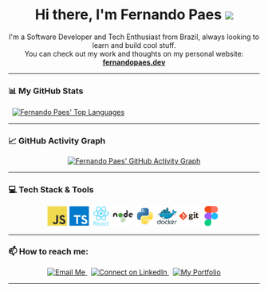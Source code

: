 <div align="center">
  <h1>Hi there, I'm Fernando Paes <img src="https://media.giphy.com/media/hvRJCLFzcasrR4ia7z/giphy.gif" width="35"></h1>
</div>

<p align="center">
  I'm a Software Developer and Tech Enthusiast from Brazil, always looking to learn and build cool stuff.
  <br />
  You can check out my work and thoughts on my personal website:
  <br />
  <a href="https://fernandopaes.dev/" target="_blank"><strong>fernandopaes.dev</strong></a>
</p>

---

### 📊 My GitHub Stats
   
  <a href="https://github.com/anuraghazra/github-readme-stats">
    <img align="center" src="https://github-readme-stats.vercel.app/api/top-langs/?username=thefernandopaes&layout=compact&theme=dracula&langs_count=8&hide_border=true&cache_seconds=60" alt="Fernando Paes' Top Languages" />
  </a>
</p>

---

### 📈 GitHub Activity Graph

<p align="center">
  <a href="https://github.com/Ashutosh00710/github-readme-activity-graph">
    <img src="https://github-readme-activity-graph.vercel.app/graph?username=thefernandopaes&theme=dracula&hide_border=true&area=true&cache_seconds=60" alt="Fernando Paes' GitHub Activity Graph" />
  </a>
</p>

---

### 💻 Tech Stack & Tools

<p align="center">
  <a href="https://developer.mozilla.org/en-US/docs/Web/JavaScript" target="_blank"><img src="https://raw.githubusercontent.com/devicons/devicon/master/icons/javascript/javascript-original.svg" width="40" height="40"/></a>
  <a href="https://www.typescriptlang.org/" target="_blank"><img src="https://raw.githubusercontent.com/devicons/devicon/master/icons/typescript/typescript-original.svg" width="40" height="40"/></a>
  <a href="https://reactjs.org/" target="_blank"><img src="https://raw.githubusercontent.com/devicons/devicon/master/icons/react/react-original-wordmark.svg" width="40" height="40"/></a>
  <a href="https://nodejs.org" target="_blank"><img src="https://raw.githubusercontent.com/devicons/devicon/master/icons/nodejs/nodejs-original-wordmark.svg" width="40" height="40"/></a>
  <a href="https://www.python.org" target="_blank"><img src="https://raw.githubusercontent.com/devicons/devicon/master/icons/python/python-original.svg" width="40" height="40"/></a>
  <a href="https://www.docker.com/" target="_blank"><img src="https://raw.githubusercontent.com/devicons/devicon/master/icons/docker/docker-original-wordmark.svg" width="40" height="40"/></a>
  <a href="https://git-scm.com/" target="_blank"><img src="https://raw.githubusercontent.com/devicons/devicon/master/icons/git/git-original-wordmark.svg" width="40" height="40"/></a>
  <a href="https://www.figma.com/" target="_blank"><img src="https://raw.githubusercontent.com/devicons/devicon/master/icons/figma/figma-original.svg" width="40" height="40"/></a>
</p>

---

### 📫 How to reach me:

<p align="center">
  <a href="mailto:contact@mokaagency.com">
    <img src="https://img.shields.io/badge/Email-D14836?style=for-the-badge&logo=gmail&logoColor=white" alt="Email Me"/>
  </a>
   
  <a href="https://www.linkedin.com/in/fernandopaesoficial/" target="_blank">
    <img src="https://img.shields.io/badge/LinkedIn-0077B5?style=for-the-badge&logo=linkedin&logoColor=white" alt="Connect on LinkedIn"/>
  </a>
   
  <a href="https://fernandopaes.dev/" target="_blank">
    <img src="https://img.shields.io/badge/Portfolio-fernandopaes.dev-blue?style=for-the-badge&logo=Cloudflare&logoColor=white" alt="My Portfolio"/>
  </a>
</p>

---
